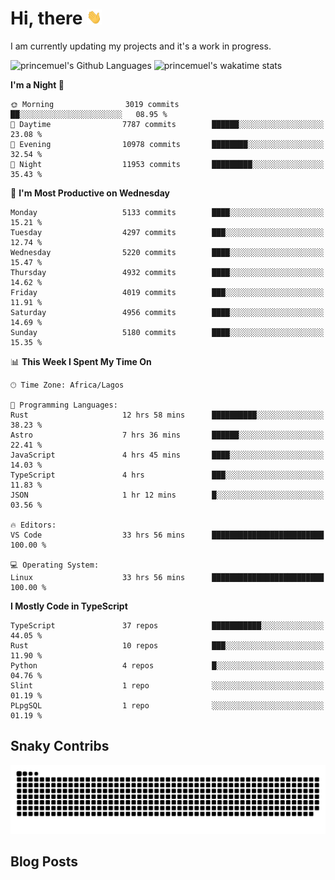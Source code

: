 # Hi, there <img src='/assets/wave.gif' alt='Just saying hello' width='24' height='24' />

<!--
**princemuel/princemuel** is a ✨ _special_ ✨ repository because its `README.md` (this file) appears on your GitHub profile.

Here are some ideas to get you started:

- 🔭 I’m currently working on ...
- 🌱 I’m currently learning ...
- 👯 I’m looking to collaborate on ...
- 🤔 I’m looking for help with ...
- 💬 Ask me about ...
- 📫 How to reach me: ...
- 😄 Pronouns: ...
- ⚡ Fun fact: ...
-->

I am currently updating my projects and it's a work in progress.

![princemuel's Github Languages](https://github-readme-stats.vercel.app/api/top-langs/?username=princemuel&text_color=586069&layout=compact&hide_border=true&title_color=0366d6&count_private=true&include_all_commits=true&theme=tokyonight&show_icons=true)
![princemuel's wakatime stats](https://github-readme-stats.vercel.app/api/wakatime?username=princemuel&text_color=586069&layout=compact&hide_border=true&title_color=0366d6&count_private=true&include_all_commits=true&theme=tokyonight&show_icons=true)

<!--START_SECTION:waka-->
**I'm a Night 🦉** 

```text
🌞 Morning                3019 commits        ██░░░░░░░░░░░░░░░░░░░░░░░   08.95 % 
🌆 Daytime                7787 commits        ██████░░░░░░░░░░░░░░░░░░░   23.08 % 
🌃 Evening                10978 commits       ████████░░░░░░░░░░░░░░░░░   32.54 % 
🌙 Night                  11953 commits       █████████░░░░░░░░░░░░░░░░   35.43 % 
```
📅 **I'm Most Productive on Wednesday** 

```text
Monday                   5133 commits        ████░░░░░░░░░░░░░░░░░░░░░   15.21 % 
Tuesday                  4297 commits        ███░░░░░░░░░░░░░░░░░░░░░░   12.74 % 
Wednesday                5220 commits        ████░░░░░░░░░░░░░░░░░░░░░   15.47 % 
Thursday                 4932 commits        ████░░░░░░░░░░░░░░░░░░░░░   14.62 % 
Friday                   4019 commits        ███░░░░░░░░░░░░░░░░░░░░░░   11.91 % 
Saturday                 4956 commits        ████░░░░░░░░░░░░░░░░░░░░░   14.69 % 
Sunday                   5180 commits        ████░░░░░░░░░░░░░░░░░░░░░   15.35 % 
```


📊 **This Week I Spent My Time On** 

```text
🕑︎ Time Zone: Africa/Lagos

💬 Programming Languages: 
Rust                     12 hrs 58 mins      ██████████░░░░░░░░░░░░░░░   38.23 % 
Astro                    7 hrs 36 mins       ██████░░░░░░░░░░░░░░░░░░░   22.41 % 
JavaScript               4 hrs 45 mins       ████░░░░░░░░░░░░░░░░░░░░░   14.03 % 
TypeScript               4 hrs               ███░░░░░░░░░░░░░░░░░░░░░░   11.83 % 
JSON                     1 hr 12 mins        █░░░░░░░░░░░░░░░░░░░░░░░░   03.56 % 

🔥 Editors: 
VS Code                  33 hrs 56 mins      █████████████████████████   100.00 % 

💻 Operating System: 
Linux                    33 hrs 56 mins      █████████████████████████   100.00 % 
```

**I Mostly Code in TypeScript** 

```text
TypeScript               37 repos            ███████████░░░░░░░░░░░░░░   44.05 % 
Rust                     10 repos            ███░░░░░░░░░░░░░░░░░░░░░░   11.90 % 
Python                   4 repos             █░░░░░░░░░░░░░░░░░░░░░░░░   04.76 % 
Slint                    1 repo              ░░░░░░░░░░░░░░░░░░░░░░░░░   01.19 % 
PLpgSQL                  1 repo              ░░░░░░░░░░░░░░░░░░░░░░░░░   01.19 % 
```




<!--END_SECTION:waka-->

## Snaky Contribs

<img src='/assets/github-snake-dark.svg' alt='Snaky Contributions' />

## Blog Posts

<!-- BLOG-POST-LIST:START -->
<!-- BLOG-POST-LIST:END -->
